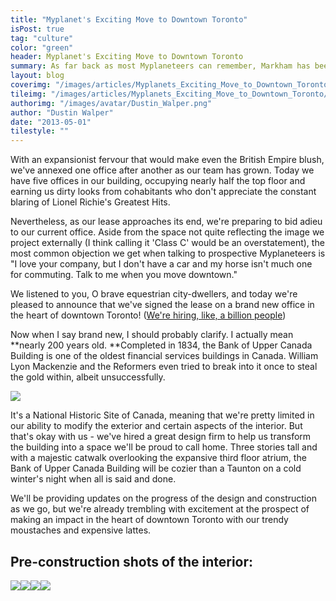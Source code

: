 ```yaml
---
title: "Myplanet's Exciting Move to Downtown Toronto"
isPost: true
tag: "culture"
color: "green"
header: Myplanet's Exciting Move to Downtown Toronto
summary: As far back as most Myplaneteers can remember, Markham has been our home.
layout: blog
coverimg: "/images/articles/Myplanets_Exciting_Move_to_Downtown_Toronto/cover.jpg"
tileimg: "/images/articles/Myplanets_Exciting_Move_to_Downtown_Toronto/tile.jpg"
authorimg: "/images/avatar/Dustin_Walper.png"
author: "Dustin Walper"
date: "2013-05-01"
tilestyle: ""
---
```


With an expansionist fervour that would make even the British Empire blush, we've annexed one office after another as our team has grown. Today we have five offices in our building, occupying nearly half the top floor and earning us dirty looks from cohabitants who don't appreciate the constant blaring of Lionel Richie's Greatest Hits.

Nevertheless, as our lease approaches its end, we're preparing to bid adieu to our current office. Aside from the space not quite reflecting the image we project externally (I think calling it 'Class C' would be an overstatement), the most common objection we get when talking to prospective Myplaneteers is "I love your company, but I don't have a car and my horse isn't much one for commuting. Talk to me when you move downtown."

We listened to you, O brave equestrian city-dwellers, and today we're pleased to announce that we've signed the lease on a brand new office in the heart of downtown Toronto! ([We're hiring, like, a billion people](http://myplanetdigital.com/careers))

Now when I say brand new, I should probably clarify. I actually mean **nearly 200 years old. **Completed in 1834, the Bank of Upper Canada Building is one of the oldest financial services buildings in Canada. William Lyon Mackenzie and the Reformers even tried to break into it once to steal the gold within, albeit unsuccessfully.

<img src="/images/20130105111736.jpg">

It's a National Historic Site of Canada, meaning that we're pretty limited in our ability to modify the exterior and certain aspects of the interior. But that's okay with us - we've hired a great design firm to help us transform the building into a space we'll be proud to call home. Three stories tall and with a majestic catwalk overlooking the expansive third floor atrium, the Bank of Upper Canada Building will be cozier than a Taunton on a cold winter's night when all is said and done.

We'll be providing updates on the progress of the design and construction as we go, but we're already trembling with excitement at the prospect of making an impact in the heart of downtown Toronto with our trendy moustaches and expensive lattes.

## Pre-construction shots of the interior:

![](/sites/default/files/images/20132808130128.jpg)![](/sites/default/files/images/20132808130138.jpg)![](/sites/default/files/images/20132808130141.jpg)![](/sites/default/files/images/20132808130143.jpg)